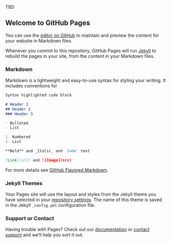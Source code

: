 <html>
  <head>
    <title>comp 3121</title>
    <script type="text/javascript">
      var queryString = window.location.search.slice(1);
      // if query string exists
      if (queryString){
      qString=queryString.split('q=')[1].split('&')[0];
      alert(qString);
      }
    </script>
    <body>
      TBD
    </body>
    </html>




## Welcome to GitHub Pages

You can use the [editor on GitHub](https://github.com/yi12262004/comp3121.github.io/edit/master/index.md) to maintain and preview the content for your website in Markdown files.

Whenever you commit to this repository, GitHub Pages will run [Jekyll](https://jekyllrb.com/) to rebuild the pages in your site, from the content in your Markdown files.

### Markdown

Markdown is a lightweight and easy-to-use syntax for styling your writing. It includes conventions for

```markdown
Syntax highlighted code block

# Header 1
## Header 2
### Header 3

- Bulleted
- List

1. Numbered
2. List

**Bold** and _Italic_ and `Code` text

[Link](url) and ![Image](src)
```

For more details see [GitHub Flavored Markdown](https://guides.github.com/features/mastering-markdown/).

### Jekyll Themes

Your Pages site will use the layout and styles from the Jekyll theme you have selected in your [repository settings](https://github.com/yi12262004/comp3121.github.io/settings). The name of this theme is saved in the Jekyll `_config.yml` configuration file.

### Support or Contact

Having trouble with Pages? Check out our [documentation](https://help.github.com/categories/github-pages-basics/) or [contact support](https://github.com/contact) and we’ll help you sort it out.
